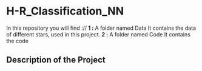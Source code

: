 # H-R_Classification_NN

In this repository you will find ://
**1 :** A folder named Data
It contains the data of different stars, used in this project.
**2 :** A folder named Code
It contains the code

## Description of the Project
